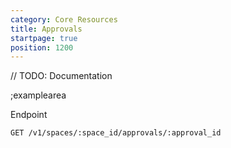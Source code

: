 ```yaml
---
category: Core Resources
title: Approvals
startpage: true
position: 1200
---
```


// TODO: Documentation

;examplearea

Endpoint

```bash
GET /v1/spaces/:space_id/approvals/:approval_id
```


